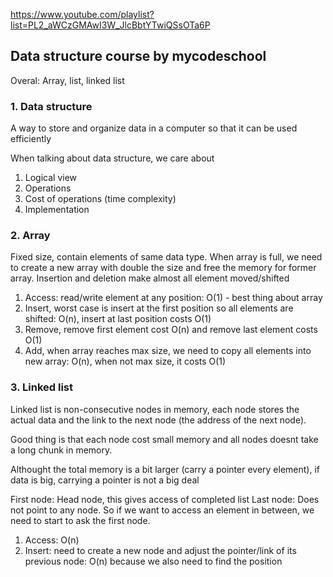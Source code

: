 https://www.youtube.com/playlist?list=PL2_aWCzGMAwI3W_JlcBbtYTwiQSsOTa6P

## Data structure course by mycodeschool

Overal: Array, list, linked list

### 1. Data structure

A way to store and organize data in a computer so that it can be used efficiently 

When talking about data structure, we care about

1. Logical view
2. Operations
3. Cost of operations (time complexity)
4. Implementation

### 2. Array

Fixed size, contain elements of same  data type. 
When array is full, we need to create a new array with double the size and free the memory for former array.
Insertion and deletion make almost all element moved/shifted

1. Access: read/write element at any position: O(1) - best thing about array
2. Insert, worst case is insert at the first position so all elements are shifted: O(n), insert at last position costs O(1)
3. Remove, remove first element cost O(n) and remove last element costs O(1)
4. Add, when array reaches max size, we need to copy all elements into new array: O(n), when not max size, it costs O(1)

### 3. Linked list

Linked list is non-consecutive nodes in memory, each node stores the actual data and the link to the next node (the address of the next node). 

Good thing is that each node cost small memory and all nodes doesnt take a long chunk in memory.

Althought the total memory is a bit larger (carry a pointer every element), if data is big, carrying a pointer is not a big deal

First node: Head node, this gives access of completed list
Last node: Does not point to any node. So if we want to access an element in between, we need to start to ask the first node.

1. Access: O(n)
2. Insert: need to create a new node and adjust the pointer/link of its previous node: O(n) because we also need to find the position